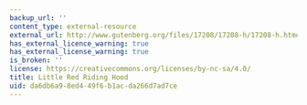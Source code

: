 ```yaml
---
backup_url: ''
content_type: external-resource
external_url: http://www.gutenberg.org/files/17208/17208-h/17208-h.htm#LITTLE_RED_RIDING-HOOD
has_external_licence_warning: true
has_external_license_warning: true
is_broken: ''
license: https://creativecommons.org/licenses/by-nc-sa/4.0/
title: Little Red Riding Hood
uid: da6db6a9-8ed4-49f6-b1ac-da266d7ad7ce
---
```

